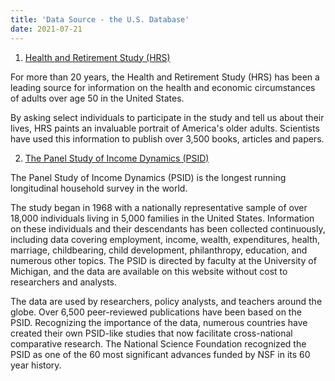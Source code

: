 ```yaml
---
title: 'Data Source - the U.S. Database'
date: 2021-07-21
---
```


1. [Health and Retirement Study (HRS)](https://hrsparticipants.isr.umich.edu)

For more than 20 years, the Health and Retirement Study (HRS) has been a leading source for information on the health and economic circumstances of adults over age 50 in the United States.

By asking select individuals to participate in the study and tell us about their lives, HRS paints an invaluable portrait of America's older adults. Scientists have used this information to publish over 3,500 books, articles and papers.

2. [The Panel Study of Income Dynamics (PSID)](https://psidonline.isr.umich.edu)

The Panel Study of Income Dynamics (PSID) is the longest running longitudinal household survey in the world.

The study began in 1968 with a nationally representative sample of over 18,000 individuals living in 5,000 families in the United States. Information on these individuals and their descendants has been collected continuously, including data covering employment, income, wealth, expenditures, health, marriage, childbearing, child development, philanthropy, education, and numerous other topics. The PSID is directed by faculty at the University of Michigan, and the data are available on this website without cost to researchers and analysts. 

The data are used by researchers, policy analysts, and teachers around the globe. Over 6,500 peer-reviewed publications have been based on the PSID. Recognizing the importance of the data, numerous countries have created their own PSID-like studies that now facilitate cross-national comparative research. The National Science Foundation recognized the PSID as one of the 60 most significant advances funded by NSF in its 60 year history.

